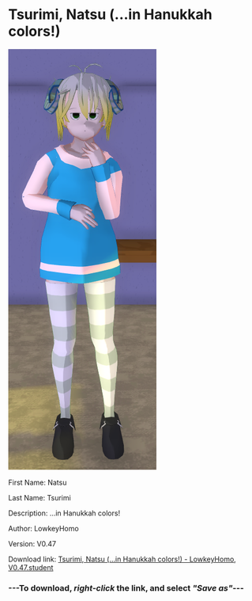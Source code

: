 # Tsurimi, Natsu (...in Hanukkah colors!)

<img src="https://raw.githubusercontent.com/Arbiter1223/Daigaku-Gurashi-Custom-Students/master/Students/Files/Tsurimi%2C%20Natsu%20(...in%20Hanukkah%20colors!).png" title="Tsurimi, Natsu (...in Hanukkah colors!) - LowkeyHomo, V0.47">

First Name: Natsu

Last Name: Tsurimi

Description: ...in Hanukkah colors!

Author: LowkeyHomo

Version: V0.47

Download link: <a href="https://raw.githubusercontent.com/Arbiter1223/Daigaku-Gurashi-Custom-Students/master/Students/Files/Tsurimi%2C%20Natsu%20(...in%20Hanukkah%20colors!)%20-%20LowkeyHomo%2C%20V0.47.student">Tsurimi, Natsu (...in Hanukkah colors!) - LowkeyHomo, V0.47.student</a>

### ---**To download, _right-click_ the link, and select _"Save as"_**---
